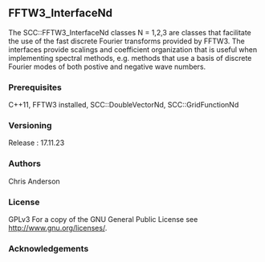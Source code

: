 ## FFTW3_InterfaceNd


The SCC::FFTW3_InterfaceNd classes N = 1,2,3 are classes that facilitate the use of the fast discrete Fourier transforms provided by FFTW3. The interfaces provide scalings and coefficient organization that is useful when implementing spectral methods, e.g. methods that use a basis of discrete Fourier modes of both postive and negative wave numbers.

### Prerequisites
C++11, FFTW3 installed, SCC::DoubleVectorNd, SCC::GridFunctionNd
### Versioning
Release : 17.11.23
### Authors
Chris Anderson
### License
GPLv3  For a copy of the GNU General Public License see <http://www.gnu.org/licenses/>.
### Acknowledgements




